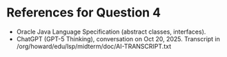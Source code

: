 # References for Question 4
- Oracle Java Language Specification (abstract classes, interfaces).
- ChatGPT (GPT-5 Thinking), conversation on Oct 20, 2025. Transcript in /org/howard/edu/lsp/midterm/doc/AI-TRANSCRIPT.txt
